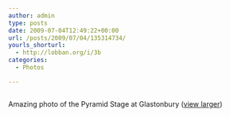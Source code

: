 ```yaml
---
author: admin
type: posts
date: 2009-07-04T12:49:22+00:00
url: /posts/2009/07/04/135314734/
yourls_shorturl:
  - http://lobban.org/i/3b
categories:
  - Photos

---
```

<div class="figure">
  <img src="https://andy.lobban.org/photo/1280/135314734/1/n6SoNyvfPphvlp1ande2ta6f" alt="" />
</div>

Amazing photo of the Pyramid Stage at Glastonbury ([view larger][1])

 [1]: http://www.bbc.co.uk/glastonbury/2009/photos/saturday/20/#photo